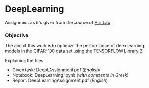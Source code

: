 # DeepLearning

Assignment as it's given from the course of [Ails Lab](https://www.ails.ece.ntua.gr)

### Objective
The aim of this work is to optimize the performance of deep learning models in the CIFAR-100 data set using the TENSORFLOW Library 2.

Explaining the files
* Given task: DeepLAssignment.pdf (*English*)
* Notebook: DeepLearning.ipynb (*with comments in Greek*)
* Report: DeepLearningAssignment.pdf (*English*)

